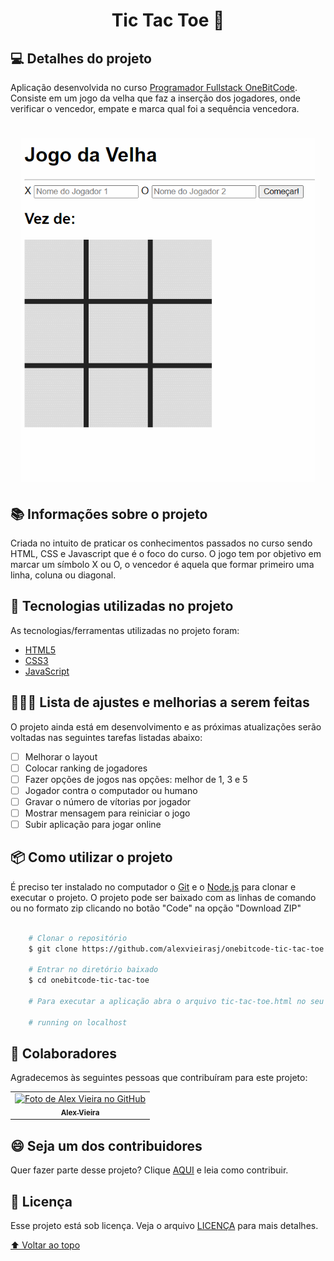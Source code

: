 <h1 id="title" align="center">
  Tic Tac Toe 🎯
</h1>

## 💻 Detalhes do projeto

Aplicação desenvolvida no curso [Programador Fullstack OneBitCode](https://pro.onebitcode.com/). Consiste em um jogo da velha que faz a inserção dos jogadores, onde verificar o vencedor, empate e marca qual foi a sequência vencedora.

<h1 align="center">
    <img alt="Capa Projeto" title="CapaProjeto" src="./demonstracao-aplicacao.gif" height="550"/>
</h1>

## 📚 Informações sobre o projeto

Criada no intuito de praticar os conhecimentos passados no curso sendo HTML, CSS e Javascript que é o foco do curso. O jogo tem por objetivo em marcar um símbolo X ou O, o vencedor é aquela que formar primeiro uma linha, coluna ou diagonal. 

## :rocket: Tecnologias utilizadas no projeto

As tecnologias/ferramentas utilizadas no projeto foram:

- [HTML5](https://developer.mozilla.org/en-US/docs/Web/Guide/HTML/HTML5)
- [CSS3](https://developer.mozilla.org/en-US/docs/Web/CSS)
- [JavaScript](https://developer.mozilla.org/en-US/docs/Web/JavaScript)

## 👨🏻‍💻 Lista de ajustes e melhorias a serem feitas

O projeto ainda está em desenvolvimento e as próximas atualizações serão voltadas nas seguintes tarefas listadas abaixo:

- [ ] Melhorar o layout
- [ ] Colocar ranking de jogadores
- [ ] Fazer opções de jogos nas opções: melhor de 1, 3 e 5
- [ ] Jogador contra o computador ou humano
- [ ] Gravar o número de vítorias por jogador
- [ ] Mostrar mensagem para reiniciar o jogo
- [ ] Subir aplicação para jogar online

## :package: Como utilizar o projeto

É preciso ter instalado no computador o [Git](https://git-scm.com) e o [Node.js](https://nodejs.org/) para clonar e executar o projeto. O projeto pode ser baixado com as linhas de comando ou no formato zip clicando no botão "Code" na opção "Download ZIP"

```bash

    # Clonar o repositório
    $ git clone https://github.com/alexvieirasj/onebitcode-tic-tac-toe

    # Entrar no diretório baixado
    $ cd onebitcode-tic-tac-toe

    # Para executar a aplicação abra o arquivo tic-tac-toe.html no seu navegador
    
    # running on localhost
```

## 🤝 Colaboradores

Agradecemos às seguintes pessoas que contribuíram para este projeto:

<table>
  <tr>
    <td align="center">
      <a href="#">
        <img src="https://avatars.githubusercontent.com/u/23263907" width="100px;" alt="Foto de Alex Vieira no GitHub"/><br>
        <sub>
          <b>Alex Vieira</b>
        </sub>
      </a>
    </td>
  </tr>
</table>

## 😄 Seja um dos contribuidores<br>

Quer fazer parte desse projeto? Clique [AQUI](CONTRIBUTING.md) e leia como contribuir.

## 📝 Licença

Esse projeto está sob licença. Veja o arquivo [LICENÇA](LICENSE.md) para mais detalhes.

[⬆ Voltar ao topo](#title)

